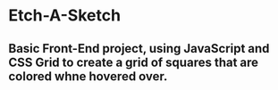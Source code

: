 # Etch-A-Sketch

## Basic Front-End project, using JavaScript and CSS Grid to create a grid of squares that are colored whne hovered over.
